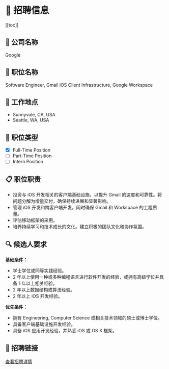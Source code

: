 # 📌 招聘信息
[[toc]]

## 🏢 公司名称

Google

## 💼 职位名称

Software Engineer, Gmail iOS Client Infrastructure, Google Workspace

## 📍 工作地点

- Sunnyvale, CA, USA 
- Seattle, WA, USA

## 📝 职位类型

- [x] Full-Time Position
- [ ] Part-Time Position
- [ ] Intern Position

## 📋 职位职责

- 投资与 iOS 开发相关的客户端基础设施，以提升 Gmail 的速度和可靠性。将问题分解为增量交付，确保持续进展和显著影响。 
- 管理 iOS 开发和跨客户端开发，同时确保 Gmail 和 Workspace 的工程质量。 
- 评估移动框架的采用。 
- 培养持续学习和技术成长的文化。建立积极的团队文化和协作氛围。

## 🔍 候选人要求
**基础条件：**
- 学士学位或同等实践经验。 
- 2 年以上使用一种或多种编程语言进行软件开发的经验，或拥有高级学位并具备 1 年以上相关经验。 
- 2 年以上数据结构或算法经验。 
- 2 年以上 iOS 开发经验。

**优先条件：**
- 拥有 Engineering, Computer Science 或相关技术领域的硕士或博士学位。 
- 具备客户端基础设施开发经验。 
- 具备 iOS 应用开发经验，并熟悉 iOS 或 OS X 框架。

## 🔗 招聘链接

[查看招聘详情](https://www.google.com/about/careers/applications/jobs/results/113838465220518598-software-engineer-gmail-ios-client-infrastructure-google-workspace?q=sde&location=San%20Francisco%2C%20CA%2C%20USA)

